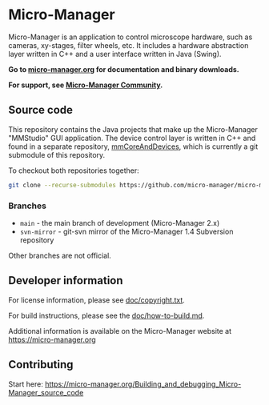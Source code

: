 # Micro-Manager

Micro-Manager is an application to control microscope hardware, such as cameras,
xy-stages, filter wheels, etc. It includes a hardware abstraction layer written
in C++ and a user interface written in Java (Swing).

**Go to [micro-manager.org](https://micro-manager.org) for documentation and
binary downloads.**

**For support, see [Micro-Manager
Community](https://micro-manager.org/Micro-Manager_Community).**

## Source code

This repository contains the Java projects that make up the Micro-Manager
"MMStudio" GUI application. The device control layer is written in C++ and found
in a separate repository,
[mmCoreAndDevices](https://github.com/micro-manager/mmCoreAndDevices),
which is currently a git submodule of this repository.

To checkout both repositories together:

```sh
git clone --recurse-submodules https://github.com/micro-manager/micro-manager.git
```

### Branches

- `main` - the main branch of development (Micro-Manager 2.x)
- `svn-mirror` - git-svn mirror of the Micro-Manager 1.4 Subversion repository

Other branches are not official.

## Developer information

For license information, please see [doc/copyright.txt](doc/copyright.txt).

For build instructions, please see the [doc/how-to-build.md](doc/how-to-build.md).

Additional information is available on the Micro-Manager website at
https://micro-manager.org

## Contributing

Start here: https://micro-manager.org/Building_and_debugging_Micro-Manager_source_code
